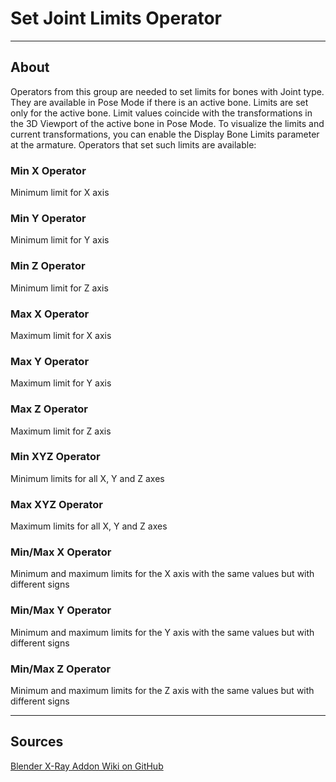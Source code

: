 # Set Joint Limits Operator

___

## About

Operators from this group are needed to set limits for bones with Joint type. They are available in Pose Mode if there is an active bone. Limits are set only for the active bone. Limit values coincide with the transformations in the 3D Viewport of the active bone in Pose Mode. To visualize the limits and current transformations, you can enable the Display Bone Limits parameter at the armature. Operators that set such limits are available:

### Min X Operator

Minimum limit for X axis

### Min Y Operator

Minimum limit for Y axis

### Min Z Operator

Minimum limit for Z axis

### Max X Operator

Maximum limit for X axis

### Max Y Operator

Maximum limit for Y axis

### Max Z Operator

Maximum limit for Z axis

### Min XYZ Operator

Minimum limits for all X, Y and Z axes

### Max XYZ Operator

Maximum limits for all X, Y and Z axes

### Min/Max X Operator

Minimum and maximum limits for the X axis with the same values but with different signs

### Min/Max Y Operator

Minimum and maximum limits for the Y axis with the same values but with different signs

### Min/Max Z Operator

Minimum and maximum limits for the Z axis with the same values but with different signs

___

## Sources

[Blender X-Ray Addon Wiki on GitHub](https://github.com/PavelBlend/blender-xray/wiki/Operator-Set-Joint-Limits#%D0%9E%D0%BF%D0%B5%D1%80%D0%B0%D1%82%D0%BE%D1%80%D1%8B-Set-Joint-Limits)
